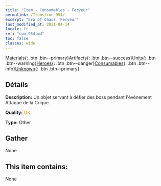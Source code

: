 ```yaml
---
title: "Item - Consumables - Ferveur"
permalink: /Items/con_954/
excerpt: "Era of Chaos  Ferveur"
last_modified_at: 2021-04-14
locale: fr
ref: "con_954.md"
toc: false
classes: wide
---
```

 [Materials](/fr/Items/){: .btn .btn--primary}[Artifacts](/fr/Items/Artifacts/){: .btn .btn--success}[Units](/fr/Items/Units/){: .btn .btn--warning}[Heroes](/fr/Items/Heroes/){: .btn .btn--danger}[Consumables](/fr/Items/Consumables/){: .btn .btn--info}[Unknown](/fr/Items/Unknown/){: .btn .btn--primary}

## Détails
 **Description:** Un objet servant à défier des boss pendant l'événement Attaque de la Crique.

 **Quality:** <span style="color: #FF8C00">OK</span>

 **Type:** Other

## Gather

  None

## This item contains:

  None


